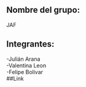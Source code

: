 ## Nombre del grupo: 
JAF <br>
## Integrantes:  
-Julián Arana  <br>
-Valentina Leon  <br>
-Felipe Bolivar <br>
##Link
